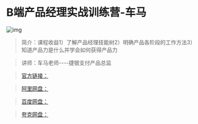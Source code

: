 # B端产品经理实战训练营-车马

![img]()

> 简介：课程收益1）了解产品经理技能树2）明确产品各阶段的工作方法3）知道产品力是什么并学会如何获得产品力

> 讲师：车马老师----捷银支付产品总监

> [官方链接：]()

> [阿里网盘：]()

> [百度网盘：]()

> [夸克网盘：]()
